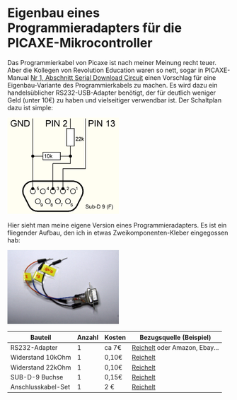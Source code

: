 # Eigenbau eines Programmieradapters für die PICAXE-Mikrocontroller

Das Programmierkabel von Picaxe ist nach meiner Meinung recht teuer. Aber die Kollegen von Revolution Education waren so nett,
sogar in PICAXE-Manual [Nr 1, Abschnitt Serial Download Circuit](https://picaxe.com/docs/picaxe_manual1.pdf#%5B%7B%22num%22%3A224%2C%22gen%22%3A0%7D%2C%7B%22name%22%3A%22Fit%22%7D%5D) einen Vorschlag für eine Eigenbau-Variante des Programmierkabels zu machen. Es wird dazu ein handelsüblicher RS232-USB-Adapter benötigt, der für deutlich weniger Geld (unter 10€) zu haben und vielseitiger verwendbar ist. Der Schaltplan dazu ist simple:

<img src="Schaltplan_Programmieradapter.png" title="Schaltplan vom Programmieradapter" alt="Schaltplan vom Programmieradapter" width="50%"/>

Hier sieht man meine eigene Version eines Programmieradapters. Es ist ein fliegender Aufbau, den ich in etwas Zweikomponenten-Kleber eingegossen hab:

<img src="programmier_adapter.jpg" title="Bild vom Programmieradapter" alt="Bild vom Programmieradapter" width="50%"/>


Bauteil | Anzahl | Kosten | Bezugsquelle (Beispiel)
--------|--------|--------|------------------------
RS232-Adapter | 1 | ca 7€ | [Reichelt](https://www.reichelt.de/usb-2-0-konverter-a-stecker-auf-rs-232-1-5-m-usb2-seriell-p58641.html) oder Amazon, Ebay...
Widerstand 10kOhm | 1 | 0,10€ | [Reichelt](https://www.reichelt.de/widerstand-kohleschicht-10-kohm-0207-250-mw-5--1-4w-10k-p1338.html)
Widerstand 22kOhm | 1 | 0,10€ | [Reichelt](https://www.reichelt.de/widerstand-kohleschicht-22-kohm-0207-250-mw-5--1-4w-22k-p1384.html)
SUB-D-9 Buchse | 1 | 0,15€ | [Reichelt](https://www.reichelt.de/d-sub-buchse-9-polig-loetkelch-d-sub-bu-09-p6948.html)
Anschlusskabel-Set | 1 | 2 € | [Reichelt](https://www.reichelt.de/entwicklerboards-kabel-set-verschiedene-laengen-65er-pack--debo-kabelset18-p282690.html)
